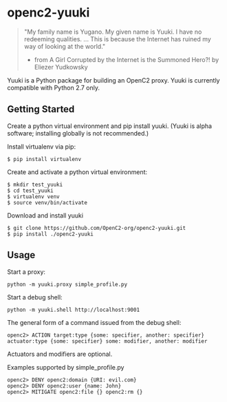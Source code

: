 # openc2-yuuki

> "My family name is Yugano. My given name is Yuuki. I have no redeeming qualities.
> ...
> This is because the Internet has ruined my way of looking at the world."
> - from A Girl Corrupted by the Internet is the Summoned Hero?! by Eliezer Yudkowsky

Yuuki is a Python package for building an OpenC2 proxy. Yuuki is currently compatible with Python 2.7 only.

## Getting Started

Create a python virtual environment and pip install yuuki. (Yuuki is alpha software; installing globally is not recommended.)

Install virtualenv via pip:

    $ pip install virtualenv

Create and activate a python virtual environment:
    
    $ mkdir test_yuuki
    $ cd test_yuuki
    $ virtualenv venv
    $ source venv/bin/activate

Download and install yuuki
    
    $ git clone https://github.com/OpenC2-org/openc2-yuuki.git
    $ pip install ./openc2-yuuki

## Usage

Start a proxy:

    python -m yuuki.proxy simple_profile.py

Start a debug shell:

    python -m yuuki.shell http://localhost:9001

The general form of a command issued from the debug shell:

    openc2> ACTION target:type {some: specifier, another: specifier} actuator:type {some: specifier} some: modifier, another: modifier

Actuators and modifiers are optional.

Examples supported by simple_profile.py

    openc2> DENY openc2:domain {URI: evil.com}
    openc2> DENY openc2:user {name: John}
    openc2> MITIGATE openc2:file {} openc2:rm {}

